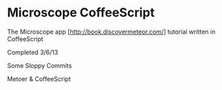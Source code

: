 Microscope CoffeeScript
=======================

The Microscope app [http://book.discovermeteor.com/] tutorial written in CoffeeScript

Completed 3/6/13

Some Sloppy Commits

Metoer & CoffeeScript
